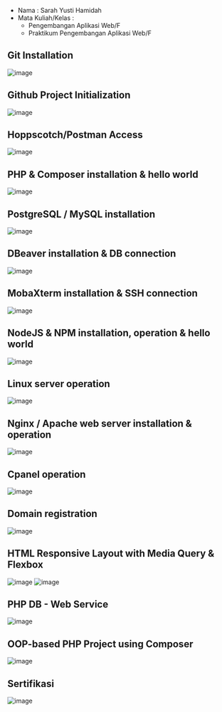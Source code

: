 - Nama : Sarah Yusti Hamidah
- Mata Kuliah/Kelas : 
  - Pengembangan Aplikasi Web/F 
  - Praktikum Pengembangan Aplikasi Web/F

## Git Installation
![image](https://raw.githubusercontent.com/sarahyusti21/2223-IF215007_8-pengembangan-aplikasi-web/main/image/1.png)

## Github Project Initialization
![image](https://raw.githubusercontent.com/sarahyusti21/2223-IF215007_8-pengembangan-aplikasi-web/main/image/2.png)

## Hoppscotch/Postman Access
![image](https://raw.githubusercontent.com/sarahyusti21/2223-IF215007_8-pengembangan-aplikasi-web/main/image/3.png)

## PHP & Composer installation & hello world
![image](https://raw.githubusercontent.com/sarahyusti21/2223-IF215007_8-pengembangan-aplikasi-web/main/image/4.png)

## PostgreSQL / MySQL installation
![image](https://raw.githubusercontent.com/sarahyusti21/2223-IF215007_8-pengembangan-aplikasi-web/main/image/5.png)

## DBeaver installation & DB connection
![image](https://raw.githubusercontent.com/sarahyusti21/2223-IF215007_8-pengembangan-aplikasi-web/main/image/6.png)

## MobaXterm installation & SSH connection
![image](https://raw.githubusercontent.com/sarahyusti21/2223-IF215007_8-pengembangan-aplikasi-web/main/image/7.png)

## NodeJS & NPM installation, operation & hello world
![image](https://raw.githubusercontent.com/sarahyusti21/2223-IF215007_8-pengembangan-aplikasi-web/main/image/8.png)

## Linux server operation
![image](https://raw.githubusercontent.com/sarahyusti21/2223-IF215007_8-pengembangan-aplikasi-web/main/image/9.png)

## Nginx / Apache web server installation & operation
![image](https://raw.githubusercontent.com/sarahyusti21/2223-IF215007_8-pengembangan-aplikasi-web/main/image/10.png)

## Cpanel operation
![image](https://raw.githubusercontent.com/sarahyusti21/2223-IF215007_8-pengembangan-aplikasi-web/main/image/11.png)

## Domain registration
![image](https://raw.githubusercontent.com/sarahyusti21/2223-IF215007_8-pengembangan-aplikasi-web/main/image/12.png)

## HTML Responsive Layout with Media Query & Flexbox
![image](https://raw.githubusercontent.com/sarahyusti21/2223-IF215007_8-pengembangan-aplikasi-web/main/image/90.png)
![image](https://raw.githubusercontent.com/sarahyusti21/2223-IF215007_8-pengembangan-aplikasi-web/main/image/91.png)

## PHP DB - Web Service
![image](https://raw.githubusercontent.com/sarahyusti21/2223-IF215007_8-pengembangan-aplikasi-web/main/image/93.png)

## OOP-based PHP Project using Composer
![image](https://raw.githubusercontent.com/sarahyusti21/2223-IF215007_8-pengembangan-aplikasi-web/main/image/94.png)

## Sertifikasi
![image](https://raw.githubusercontent.com/sarahyusti21/2223-IF215007_8-pengembangan-aplikasi-web/main/image/99.png)
